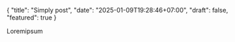 {
  "title": "Simply post",
  "date": "2025-01-09T19:28:46+07:00",
  "draft": false,
  "featured": true
}


Loremipsum